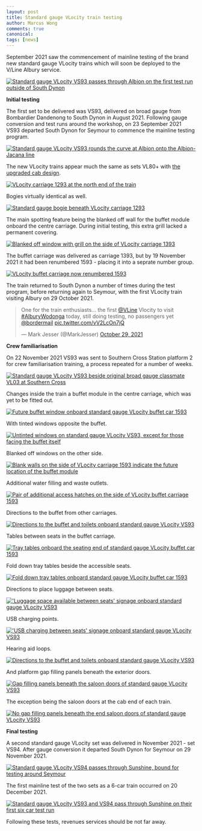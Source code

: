 ```yaml
---
layout: post
title: Standard gauge VLocity train testing
author: Marcus Wong
comments: true
canonical: 
tags: [news]
---
```


September 2021 saw the commencement of mainline testing of the brand new standard gauge VLocity trains which will soon be deployed to the V/Line Albury service. 

<a href="https://railgallery.wongm.com/vline-vlocity-standard-gauge-test/F145_0410.jpg.html"><img src="https://railgallery.wongm.com/cache/vline-vlocity-standard-gauge-test/F145_0410_595.jpg?cached=1633084277" alt="Standard gauge VLocity VS93 passes through Albion on the first test run outside of South Dynon" /></a>

<strong>Initial testing</strong>

The first set to be delivered was VS93, delivered on broad gauge from Bombardier Dandenong to South Dynon in August 2021. Following gauge conversion and test runs around the workshop, on 23 September 2021 VS93 departed South Dynon for Seymour to commence the mainline testing program.

<a href="https://railgallery.wongm.com/vline-vlocity-standard-gauge-test/F145_0406.jpg.html"><img src="https://railgallery.wongm.com/cache/vline-vlocity-standard-gauge-test/F145_0406_595.jpg?cached=1633084277" alt="Standard gauge VLocity VS93 rounds the curve at Albion onto the Albion-Jacana line" /></a>

The new VLocity trains appear much the same as sets VL80+ with [the upgraded cab design](https://www.vlinecars.com/2020/10/new-vlocity-train-cab-design.html).

<a href="https://railgallery.wongm.com/vline-vlocity-standard-gauge-test/F145_0415.jpg.html"><img src="https://railgallery.wongm.com/cache/vline-vlocity-standard-gauge-test/F145_0415_595.jpg?cached=1633084275" alt="VLocity carriage 1293 at the north end of the train" /></a>

Bogies virtually identical as well.

<a href="https://railgallery.wongm.com/vline-vlocity-standard-gauge-test/F145_0417.jpg.html"><img src="https://railgallery.wongm.com/cache/vline-vlocity-standard-gauge-test/F145_0417_595.jpg?cached=1633084277" alt="Standard gauge bogie beneath VLocity carriage 1293" /></a>

The main spotting feature being the blanked off wall for the buffet module onboard the centre carriage. During initial testing, this extra grill lacked a permanent covering.

<a href="https://railgallery.wongm.com/vline-vlocity-standard-gauge-test/F145_0420.jpg.html"><img src="https://railgallery.wongm.com/cache/vline-vlocity-standard-gauge-test/F145_0420_595.jpg?cached=1633084272" alt="Blanked off window with grill on the side of VLocity carriage 1393" /></a>

The buffet carriage was delivered as carriage 1393, but by 19 November 2021 it had been renumbered 1593 - placing it into a seprate number group. 

<a href="https://railgallery.wongm.com/vline-bits/F146_5332.jpg.html"><img src="https://railgallery.wongm.com/cache/vline-bits/F146_5332_595.jpg?cached=1638963670" alt="VLocity buffet carriage now renumbered 1593" /></a>

The train returned to South Dynon a number of times during the test program, before returning again to Seymour, with the first VLocity train visiting Albury on 29 October 2021.

<blockquote class="twitter-tweet"><p lang="en" dir="ltr">One for the train enthusiasts... the first <a href="https://twitter.com/VLine?ref_src=twsrc%5Etfw">@VLine</a> Vlocity to visit <a href="https://twitter.com/hashtag/AlburyWodonga?src=hash&amp;ref_src=twsrc%5Etfw">#AlburyWodonga</a> today, still doing testing, no passengers yet <a href="https://twitter.com/bordermail?ref_src=twsrc%5Etfw">@bordermail</a> <a href="https://t.co/vV2LcOn7jQ">pic.twitter.com/vV2LcOn7jQ</a></p>&mdash; Mark Jesser (@MarkJesser) <a href="https://twitter.com/MarkJesser/status/1453970147136344078?ref_src=twsrc%5Etfw">October 29, 2021</a></blockquote> <script async src="https://platform.twitter.com/widgets.js" charset="utf-8"></script>

<strong>Crew familiarisation</strong>

On 22 November 2021 VS93 was sent to Southern Cross Station platform 2 for crew familiarisation training, a process repeated for a number of weeks.

<a href="https://railgallery.wongm.com/vline-vlocity-standard-gauge-test/F146_5366.jpg.html"><img src="https://railgallery.wongm.com/cache/vline-vlocity-standard-gauge-test/F146_5366_595.jpg?cached=1638963547" alt="Standard gauge VLocity VS93 beside original broad gauge classmate VL03 at Southern Cross" /></a>

Changes inside the train a buffet module in the centre carriage, which was yet to be fitted out.

<a href="https://railgallery.wongm.com/vline-carriage-interiors/F146_5329.jpg.html"><img src="https://railgallery.wongm.com/cache/vline-carriage-interiors/F146_5329_595.jpg?cached=1638963670" alt="Future buffet window onboard standard gauge VLocity buffet car 1593" /></a>

With tinted windows opposite the buffet.

<a href="https://railgallery.wongm.com/vline-carriage-interiors/F146_5357.jpg.html"><img src="https://railgallery.wongm.com/cache/vline-carriage-interiors/F146_5357_595.jpg?cached=1638963667" alt="Untinted windows on standard gauge VLocity VS93, except for those facing the buffet itself" /></a>

Blanked off windows on the other side.

<a href="https://railgallery.wongm.com/vline-bits/F146_5375.jpg.html"><img src="https://railgallery.wongm.com/cache/vline-bits/F146_5375_595.jpg?cached=1638963547" alt="Blank walls on the side of VLocity carriage 1593 indicate the future location of the buffet module" /></a>

Additional water filling and waste outlets.

<a href="https://railgallery.wongm.com/vline-bits/F146_5345.jpg.html"><img src="https://railgallery.wongm.com/cache/vline-bits/F146_5345_595.jpg?cached=1638963667" alt="Pair of additional access hatches on the side of VLocity buffet carriage 1593" /></a>

Directions to the buffet from other carriages.

<a href="https://railgallery.wongm.com/vline-carriage-interiors/F146_5352.jpg.html"><img src="https://railgallery.wongm.com/cache/vline-carriage-interiors/F146_5352_595.jpg?cached=1638963667" alt="Directions to the buffet and toilets onboard standard gauge VLocity VS93" /></a>

Tables between seats in the buffet carriage.

<a href="https://railgallery.wongm.com/vline-carriage-interiors/F146_5328.jpg.html"><img src="https://railgallery.wongm.com/cache/vline-carriage-interiors/F146_5328_595.jpg?cached=1638963813" alt="Tray tables onboard the seating end of standard gauge VLocity buffet car 1593" /></a>

Fold down tray tables beside the accessible seats.

<a href="https://railgallery.wongm.com/vline-carriage-interiors/F146_5330.jpg.html"><img src="https://railgallery.wongm.com/cache/vline-carriage-interiors/F146_5330_595.jpg?cached=1638963670" alt="Fold down tray tables onboard standard gauge VLocity buffet car 1593" /></a>

Directions to place luggage between seats.

<a href="https://railgallery.wongm.com/vline-carriage-interiors/F146_5336.jpg.html"><img src="https://railgallery.wongm.com/cache/vline-carriage-interiors/F146_5336_595.jpg?cached=1638963670" alt="'Luggage space available between seats' signage onboard standard gauge VLocity VS93" /></a>

USB charging points.

<a href="https://railgallery.wongm.com/vline-carriage-interiors/F146_5347.jpg.html"><img src="https://railgallery.wongm.com/cache/vline-carriage-interiors/F146_5347_595.jpg?cached=1638963670" alt="'USB charging between seats' signage onboard standard gauge VLocity VS93" /></a>

Hearing aid loops.

<a href="https://railgallery.wongm.com/vline-carriage-interiors/F146_5359.jpg.html"><img src="https://railgallery.wongm.com/cache/vline-carriage-interiors/F146_5359_595.jpg?cached=1638963664" alt="Directions to the buffet and toilets onboard standard gauge VLocity VS93" /></a>

And platform gap filling panels beneath the exterior doors.

<a href="https://railgallery.wongm.com/vline-bits/F146_5342.jpg.html"><img src="https://railgallery.wongm.com/cache/vline-bits/F146_5342_595.jpg?cached=1638963670" alt="Gap filling panels beneath the saloon doors of standard gauge VLocity VS93" /></a>

The exception being the saloon doors at the cab end of each train.

<a href="https://railgallery.wongm.com/vline-bits/F146_5349.jpg.html"><img src="https://railgallery.wongm.com/cache/vline-bits/F146_5349_595.jpg?cached=1638963670" alt="No gap filling panels beneath the end saloon doors of standard gauge VLocity VS93" /></a>

<strong>Final testing</strong>

A second standard gauge VLocity set was delivered in November 2021 - set VS94. After gauge conversion it departed South Dynon for Seymour on 29 November 2021.

<a href="https://railgallery.wongm.com/vline-vlocity-standard-gauge-test/F146_7148.jpg.html"><img src="https://railgallery.wongm.com/cache/vline-vlocity-standard-gauge-test/F146_7148_595.jpg?cached=1639289985" alt="Standard gauge VLocity VS94 passes through Sunshine, bound for testing around Seymour" /></a>

The first mainline test of the two sets as a 6-car train occurred on 20 December 2021.

<a href="https://railgallery.wongm.com/vline-vlocity-standard-gauge-test/F147_3243.jpg.html"><img src="https://railgallery.wongm.com/cache/vline-vlocity-standard-gauge-test/F147_3243_595.jpg?cached=1640603364" alt="Standard gauge VLocity VS93 and VS94 pass through Sunshine on their first six car test run" /></a>

Following these tests, revenues services should be not far away.
